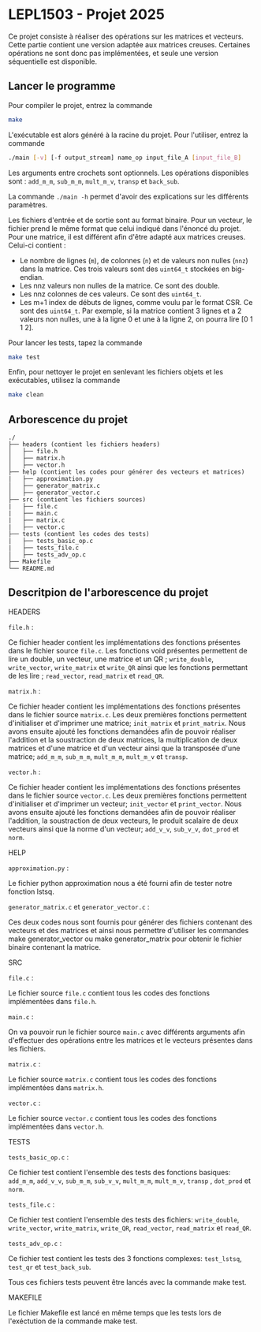 # LEPL1503 - Projet 2025

Ce projet consiste à réaliser des opérations sur les matrices et vecteurs.
Cette partie contient une version adaptée aux matrices creuses. 
Certaines opérations ne sont donc pas implémentées, et seule une version séquentielle est disponible.

## Lancer le programme

Pour compiler le projet, entrez la commande

```sh
make
```

L'exécutable est alors généré à la racine du projet. Pour l'utiliser, entrez la commande

```sh
./main [-v] [-f output_stream] name_op input_file_A [input_file_B]
```

Les arguments entre crochets sont optionnels.
Les opérations disponibles sont : ```add_m_m```, ```sub_m_m```, ```mult_m_v```, ```transp``` et ```back_sub```.

La commande ```./main -h``` permet d'avoir des explications sur les différents paramètres.

Les fichiers d'entrée et de sortie sont au format binaire. Pour un vecteur, le fichier prend le même format que celui indiqué dans l'énoncé du projet.
Pour une matrice, il est différent afin d'être adapté aux matrices creuses. Celui-ci contient :

- Le nombre de lignes (`m`), de colonnes (`n`) et de valeurs non nulles (`nnz`) dans la matrice. Ces trois valeurs sont des `uint64_t` stockées en big-endian.
- Les nnz valeurs non nulles de la matrice. Ce sont des double.
- Les nnz colonnes de ces valeurs. Ce sont des `uint64_t`.
- Les m+1 index de débuts de lignes, comme voulu par le format CSR. Ce sont des `uint64_t`. Par exemple, si la matrice contient 3 lignes et a 2 valeurs non nulles, une à la ligne 0 et une à la ligne 2, on pourra lire [0 1 1 2].

Pour lancer les tests, tapez la commande

```sh
make test
```

Enfin, pour nettoyer le projet en senlevant les fichiers objets et les exécutables, utilisez la commande

```sh
make clean
```

## Arborescence du projet

```
./
├── headers (contient les fichiers headers)
│   ├── file.h
│   ├── matrix.h
│   ├── vector.h
├── help (contient les codes pour générer des vecteurs et matrices)
|   ├── approximation.py
│   ├── generator_matrix.c
│   ├── generator_vector.c
├── src (contient les fichiers sources)
|   ├── file.c
|   ├── main.c
|   ├── matrix.c
|   ├── vector.c
├── tests (contient les codes des tests)
|   ├── tests_basic_op.c
|   ├── tests_file.c
│   ├── tests_adv_op.c
├── Makefile
└── README.md
```
## Descritpion de l'arborescence du projet

HEADERS

```file.h``` :

Ce fichier header contient les implémentations des fonctions présentes dans le fichier source ```file.c```. Les fonctions void présentes permettent de lire un double, un vecteur, une matrice et un QR ; ```write_double```, ```write_vector```, ```write_matrix``` et ```write_QR``` ainsi que les fonctions permettant de les lire ; ```read_vector```, ```read_matrix``` et ```read_QR```. 

```matrix.h``` :

Ce fichier header contient les implémentations des fonctions présentes dans le fichier source ```matrix.c```.
Les deux premières fonctions permettent d'initialiser et d'imprimer une matrice; ```init_matrix``` et ```print_matrix```. Nous avons ensuite ajouté les fonctions demandées afin de pouvoir réaliser l'addition et la soustraction de deux matrices, la multiplication de deux matrices et d'une matrice et d'un vecteur ainsi que la transposée d'une matrice; ```add_m_m```, ```sub_m_m```, ```mult_m_m```, ```mult_m_v```  et  ```transp```. 

```vector.h``` :

Ce fichier header contient les implémentations des fonctions présentes dans le fichier source ```vector.c```.
Les deux premières fonctions permettent d'initialiser et d'imprimer un vecteur; ```init_vector``` et ```print_vector```. Nous avons ensuite ajouté les fonctions demandées afin de pouvoir réaliser l'addition, la soustraction de deux vecteurs, le produit scalaire de deux vecteurs ainsi que la norme d'un vecteur; ```add_v_v```, ```sub_v_v```, ```dot_prod``` et  ```norm```. 


HELP 

```approximation.py``` : 

Le fichier python approximation nous a été fourni afin de tester notre fonction lstsq. 

```generator_matrix.c``` et ```generator_vector.c``` : 

Ces deux codes nous sont fournis pour générer des fichiers contenant des vecteurs et des matrices et ainsi nous permettre d'utiliser les commandes make generator_vector ou make generator_matrix pour obtenir le fichier binaire contenant la matrice.


SRC 


```file.c``` : 

Le fichier source ```file.c``` contient tous les codes des fonctions implémentées dans ```file.h```. 



```main.c``` :

On va pouvoir run le fichier source ```main.c``` avec différents arguments afin d'effectuer des opérations entre les matrices et le vecteurs présentes dans les fichiers.



```matrix.c``` :

Le fichier source ```matrix.c``` contient tous les codes des fonctions implémentées dans ```matrix.h```. 



```vector.c``` :

Le fichier source ```vector.c``` contient tous les codes des fonctions implémentées dans ```vector.h```. 


TESTS


```tests_basic_op.c``` :

Ce fichier test contient l'ensemble des tests des fonctions basiques: ```add_m_m```, ```add_v_v```, ```sub_m_m```, ```sub_v_v```,  ```mult_m_m```, ```mult_m_v```,  ```transp``` , ```dot_prod``` et  ```norm```. 


```tests_file.c``` :

Ce fichier test contient l'ensemble des tests des fichiers: ```write_double```, ```write_vector```, ```write_matrix```,  ```write_QR```, ```read_vector```, ```read_matrix``` et ```read_QR```. 



```tests_adv_op.c``` :

Ce fichier test contient les tests des 3 fonctions complexes: ```test_lstsq```, ```test_qr``` et ```test_back_sub```. 

Tous ces fichiers tests peuvent être lancés avec la commande make test. 



MAKEFILE 

Le fichier Makefile est lancé en même temps que les tests lors de l'exéctution de la commande make test. 





















